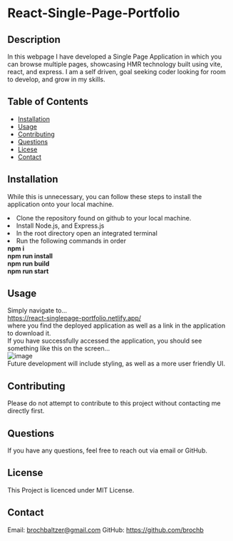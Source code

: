 
  # React-Single-Page-Portfolio

  ## Description
  In this webpage I have developed a Single Page Application in which you can browse multiple pages, showcasing HMR technology built using vite, react, and express. I am a self driven, goal seeking coder looking for room to develop, and grow in my skills.

  ## Table of Contents
  - [Installation](#installation)
  - [Usage](#usage)
  - [Contributing](#contributing)
  - [Questions](#questions)
  - [Licese](#license)
  - [Contact](#contact)

  ## Installation
  While this is unnecessary, you can follow these steps to install the application onto your local machine.<li>Clone the repository found on github to your local machine.<br><li>Install Node.js, and Express.js<br><li>In the root directory open an integrated terminal<br><li>Run the following commands in order<br><strong>npm i</strong><br><strong>npm run install</strong><br><strong>npm run build</strong><br><strong>npm run start</strong><br>

  ## Usage
  Simply navigate to...<br>
  https://react-singlepage-portfolio.netlify.app/<br>
  where you find the deployed application as well as a link in the application to download it.<br>
  If you have successfully accessed the application, you should see something like this on the screen...<br>
  ![image](https://github.com/brochb/React-Single-Page-Portfolio/assets/39662430/e31c5044-48e1-4394-ad1b-8dea9c0159fe)
<br>
  Future development will include styling, as well as a more user friendly UI.

  ## Contributing
  Please do not attempt to contribute to this project without contacting me directly first.

  ## Questions
  If you have any questions, feel free to reach out via email or GitHub.

  ## License
  This Project is licenced under MIT License.

  ## Contact
  Email: brochbaltzer@gmail.com
  GitHub: https://github.com/brochb
  
